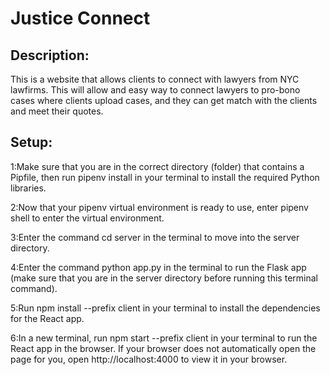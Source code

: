 # Justice Connect

## Description:

This is a website that allows clients to connect with lawyers from NYC lawfirms. This will allow and easy way to connect lawyers to pro-bono cases where clients upload cases, and they can get match with the clients and meet their quotes.

## Setup:
1:Make sure that you are in the correct directory (folder) that contains a Pipfile, then run pipenv install in your terminal to install the required Python libraries.

2:Now that your pipenv virtual environment is ready to use, enter pipenv shell to enter the virtual environment.

3:Enter the command cd server in the terminal to move into the server directory.

4:Enter the command python app.py in the terminal to run the Flask app (make sure that you are in the server directory before running this terminal command).
 
5:Run npm install --prefix client in your terminal to install the dependencies for the React app.

6:In a new terminal, run npm start --prefix client in your terminal to run the React app in the browser. If your browser does not automatically open the page for you, open http://localhost:4000 to view it in your browser.
